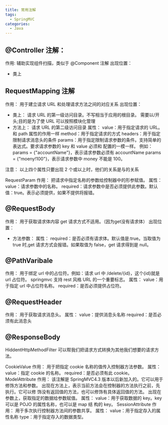 ```yaml
---
title: 常用注解
tags:
  - SpringMVC
categories:
  - Java
---
```


## @Controller 注解：
作用:
辅助实现组件扫描，类似于 @Component 注解
出现位置：
  - 类上
## RequestMapping 注解
作用：
用于建立请求 URL 和处理请求方法之间的对应关系
出现位置：
  - 类上：
      请求 URL 的第一级访问目录。不写相当于应用的根目录。
      需要以/开头;目的是为了使 URL 可以按照模块化管理
  - 方法上：
      请求 URL 的第二级访问目录
属性：
value：用于指定请求的 URL。和 path 属性的作用一样
method：用于指定请求的方式
headers：用于指定限制请求消息头的条件
params：用于指定限制请求参数的条件。支持简单的表达式。要求请求参数的 key 和 value 必须和
配置的一模一样。
例如：
params = {"accountName"}，表示请求参数必须有 accountName
params = {"moeny!100"}，表示请求参数中 money 不能是 100。

注意：
以上四个属性只要出现 2 个或以上时，他们的关系是与的关系


RequestParam
作用：
把请求中指定名称的参数给控制器中的形参赋值。
属性：
value：请求参数中的名称。
required：请求参数中是否必须提供此参数。默认值：true。表示必须提供，如果不提供将报错。
## @RequestBody
作用：
用于获取请求体内容
get 请求方式不适用。（因为get没有请求体）
出现位置：
  - 方法参数：
属性：
required：是否必须有请求体。默认值是:true。当取值为 true 时,get 请求方式会报错。如果取值为 false，get 请求得到是 null。

## @PathVaribale 
作用：
用于绑定 url 中的占位符。例如：请求 url 中 /delete/{id}，这个{id}就是 url 占位符。
springmvc 支持 rest 风格 URL 		的一个重要标志。
属性：
value：用于指定 url 中占位符名称。
required：是否必须提供占位符。

## @RequestHeader
作用：
用于获取请求消息头。
属性：
value：提供消息头名称
required：是否必须有此消息头

## @ResponseBody



HiddentHttpMethodFilter
可以帮我们把请求方式转换为其他我们想要的请求方法。



CookieValue
作用： 
用于把指定 cookie 名称的值传入控制器方法参数。 
属性： 
value：指定 cookie 的名称。 
required：是否必须有此 cookie。 
ModelAttribute
作用：
该注解是 SpringMVC4.3 版本以后新加入的。它可以用于修饰方法和参数。
出现在方法上，表示当前方法会在控制器的方法执行之前，先执行。它可以修	饰没有返回值的方法，也可以修饰有具体返回值的方法。
出现在参数上，获取指定的数据给参数赋值。
属性：
value：用于获取数据的 key。key 可以是 POJO 的属性名称，也可以是 map 结	构的 key。
SessionAttribute
作用：
用于多次执行控制器方法间的参数共享。
属性：
value：用于指定存入的属性名称
type：用于指定存入的数据类型。




